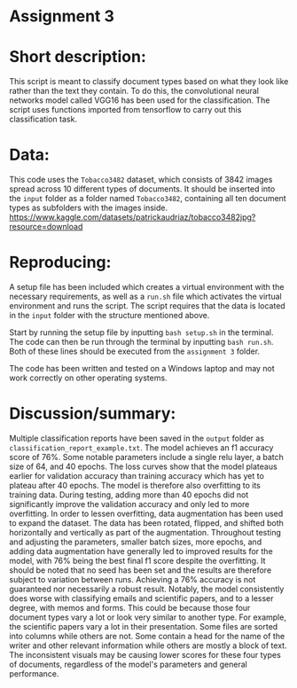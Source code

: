 # Assignment 3

# Short description:
This script is meant to classify document types based on what they look like rather than the text they contain. To do this, the convolutional neural networks model called VGG16 has been used for the classification. The script uses functions imported from tensorflow to carry out this classification task.

# Data:
This code uses the ```Tobacco3482``` dataset, which consists of 3842 images spread across 10 different types of documents. It should be inserted into the ```input``` folder as a folder named ```Tobacco3482```, containing all ten document types as subfolders with the images inside.
https://www.kaggle.com/datasets/patrickaudriaz/tobacco3482jpg?resource=download

# Reproducing: 
A setup file has been included which creates a virtual environment with the necessary requirements, as well as a ```run.sh``` file which activates the virtual environment and runs the script. The script requires that the data is located in the ```input``` folder with the structure mentioned above. 

Start by running the setup file by inputting ```bash setup.sh``` in the terminal. 
The code can then be run through the terminal by inputting ```bash run.sh```.
Both of these lines should be executed from the ```assignment 3``` folder.

The code has been written and tested on a Windows laptop and may not work correctly on other operating systems.

# Discussion/summary:
Multiple classification reports have been saved in the ```output``` folder as ```classification_report_example.txt```. The model achieves an f1 accuracy score of 76%. Some notable parameters include a single relu layer, a batch size of 64, and 40 epochs. The loss curves show that the model plateaus earlier for validation accuracy than training accuracy which has yet to plateau after 40 epochs. The model is therefore also overfitting to its training data. During testing, adding more than 40 epochs did not significantly improve the validation accuracy and only led to more overfitting. In order to lessen overfitting, data augmentation has been used to expand the dataset. The data has been rotated, flipped, and shifted both horizontally and vertically as part of the augmentation. Throughout testing and adjusting the parameters, smaller batch sizes, more epochs, and adding data augmentation have generally led to improved results for the model, with 76% being the best final f1 score despite the overfitting. It should be noted that no seed has been set and the results are therefore subject to variation between runs. Achieving a 76% accuracy is not guaranteed nor necessarily a robust result.
Notably, the model consistently does worse with classifying emails and scientific papers, and to a lesser degree, with memos and forms. This could be because those four document types vary a lot or look very similar to another type. 
For example, the scientific papers vary a lot in their presentation. Some files are sorted into columns while others are not. Some contain a head for the name of the writer and other relevant information while others are mostly a block of text. The inconsistent visuals may be causing lower scores for these four types of documents, regardless of the model's parameters and general performance.